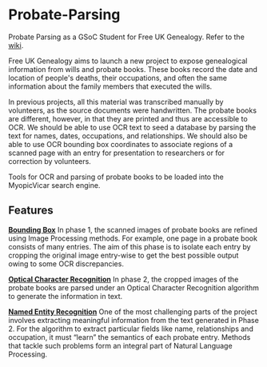 # Probate-Parsing
Probate Parsing as a GSoC Student for Free UK Genealogy. Refer to the [wiki](https://github.com/FreeUKGen/ProbateParsing/wiki).

Free UK Genealogy aims to launch a new project to expose genealogical information from wills and probate books. These books record the date and location of people's deaths, their occupations, and often the same information about the family members that executed the wills.

In previous projects, all this material was transcribed manually by volunteers, as the source documents were handwritten. The probate books are different, however, in that they are printed and thus are accessible to OCR. We should be able to use OCR text to seed a database by parsing the text for names, dates, occupations, and relationships. We should also be able to use OCR bounding box coordinates to associate regions of a scanned page with an entry for presentation to researchers or for correction by volunteers.

Tools for OCR and parsing of probate books to be loaded into the MyopicVicar search engine.

## Features
**[Bounding Box](../master/Bounding_Boxes)**
In phase 1, the scanned images of probate books are refined using Image Processing methods. For example, one page in a probate book consists of many entries. The aim of this phase is to isolate each entry by cropping the original image entry-wise to get the best possible output owing to some OCR discrepancies.

**[Optical Character Recognition](../master/OCR)**
In phase 2, the cropped images of the probate books are parsed under an Optical Character Recognition algorithm to generate the information in text.

**[Named Entity Recognition](../master/NER)**
One of the most challenging parts of the project involves extracting meaningful information from the text generated in Phase 2. For the algorithm to extract particular fields like name, relationships and occupation, it must “learn” the semantics of each probate entry. Methods that tackle such problems form an integral part of Natural Language Processing.

